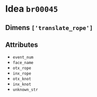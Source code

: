 # Idea `br00045`

## Dimens `['translate_rope']`

## Attributes
- `event_num`
- `face_name`
- `otx_rope`
- `inx_rope`
- `otx_knot`
- `inx_knot`
- `unknown_str`

